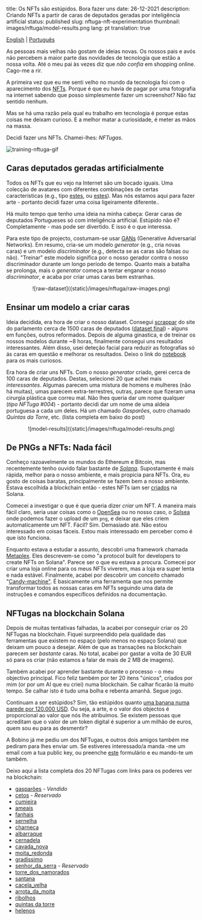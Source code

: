 title: Os NFTs são estúpidos. Bora fazer uns
date: 26-12-2021
description: Criando NFTs a partir de caras de deputados geradas por inteligência artificial 
status: published
slug: nftuga-nft-experimentation
thumbnail: images/nftuga/model-results.png
lang: pt
translation: true

[English](/blog/nftuga-nft-experimentation) | [Português](/nftuga-nft-experimentation-pt) 

As pessoas mais velhas não gostam de ideias novas. Os nossos pais e avós não percebem a maior parte das novidades de tecnologia que estão a nossa volta. Até o meu pai às vezes diz que *não confia* em shopping online. Cago-me a rir. 

A primeira vez que eu me senti velho no mundo da tecnologia foi com o aparecimento dos [NFTs](https://www.theverge.com/22310188/nft-explainer-what-is-blockchain-crypto-art-faq). Porque é que eu havia de pagar por uma fotografia na internet sabendo que posso simplesmente fazer um screenshot? Não faz sentido nenhum. 

Mas se há uma razão pela qual eu trabalho em tecnologia é porque  estas coisas me deixam curioso. E a melhor matar a curiosidade, é meter as mãos na massa. 

Decidi fazer uns NFTs. Chamei-lhes: *NFTugas*. 

![training-nftuga-gif]({static}/images/nftuga/nftuga-gif.gif)

## Caras deputados geradas artificialmente

Todos os NFTs que eu vejo na Internet são um bocado iguais. Uma colecção de avatares com diferentes combinações de certas características (e.g., tipo [estes](https://opensea.io/collection/boredapeyachtclub), ou [estes](https://www.larvalabs.com/cryptopunks)). Mas nós estamos aqui para fazer arte - portanto decidi fazer uma coisa ligeiramente diferente..

Há muito tempo que tenho uma ideia na minha cabeça: Gerar caras de deputados Portugueses só com inteligência artificial. Estúpido não é? Completamente - mas pode ser divertido. E isso é o que interessa. 

Para este tipo de projecto, costumam-se usar [GANs](https://en.wikipedia.org/wiki/Generative_adversarial_network) (Generative Adversarial Networks). Em resumo, cria-se um modelo *generator* (e.g., cria novas caras) e um modelo *discriminator* (e.g., detecta se as caras são falsas ou não). "Treinar" este modelo significa por o nosso gerador contra o nosso discriminador durante um longo período de tempo. Quanto mais a batalha se prolonga, mais o *generator* começa a tentar enganar o nosso *discriminator*, e acaba por criar umas caras bem estranhas. 

<center>
![raw-dataset]({static}/images/nftuga/raw-images.png)
</center>

## Ensinar um modelo a criar caras 

Ideia decidida, era hora de criar o nosso dataset. Consegui [scrappar](https://github.com/duarteocarmo/nftuga/blob/master/download_images.py) do site do parlamento cerca de 1500 caras de deputados ([dataset final](https://www.kaggle.com/duarteocarmo/diplomatas-download)) - alguns em funções, outros reformados. Depois de alguma ginastica, e de treinar os nossos modelos durante ~8 horas, finalmente consegui uns resultados interessantes. Além disso, usei deteção facial para reduzir as fotografias só ás caras em questão e melhorar os resultados. Deixo o link do [notebook](https://www.kaggle.com/duarteocarmo/nftuga-training) para os mais curiosos. 

Era hora de criar uns NFTs. Com o nosso *generator* criado, gerei cerca de 100 caras de deputados. Destas, selecionei 20 que achei mais *interessantes*. Algumas parecem uma mistura de homens e mulheres (não há muitas), umas parecem  extra-terrestres, outras, parece que fizeram uma cirurgia plástica que correu mal. Não lhes queria dar um nome qualquer (*tipo NFTuga #004*) - portanto decidi dar um nome de uma aldeia portuguesa a cada um deles. Há um chamado *Gasparões*, outro chamado *Quintas da Torre*, etc. (lista completa em baixo do post)

<center>
![model-results]({static}/images/nftuga/model-results.png)
</center>

## De PNGs a NFTs: Nada fácil 

Conheço razoavelmente os mundos do Ethereum e Bitcoin, mas recentemente tenho ouvido falar bastante de *[Solana](https://solana.com)*. Supostamente é mais rápida, melhor para o nosso ambiente, e mais propicia para NFTs. Ora, eu gosto de coisas baratas, principalmente se fazem bem a nosso ambiente. Estava escolhida a blockchain então - estes NFTs iam ser [criados](https://www.sofi.com/learn/content/what-is-nft-minting/) na Solana. 

Comecei a investigar o que é que queria dizer *criar* um NFT. A maneira mais fácil claro, seria usar coisas como o [OpenSea](https://opensea.io) ou no nosso caso, o [Solsea](https://solsea.io/) onde podemos fazer o upload de um `png`, e deixar que eles criem automaticamente um NFT. Fácil? Sim. Demasiado até. Não estou interessado em coisas fáceis. Estou mais interessado em perceber como é que isto funciona. 

Enquanto estava a estudar a assunto, descobri uma framework chamada [Metaplex](https://github.com/metaplex-foundation/metaplex). Eles descrevem-se como "a protocol built for developers to create NFTs on Solana". Parece ser o que eu estava a procura. Comecei por criar uma loja online para os meus NFTs viverem, mas a loja era super lenta e nada estável. Finalmente, acabei por descobrir um conceito chamado "[Candy-machine"](https://docs.metaplex.com/create-candy/introduction). É basicamente uma ferramenta que nos permite transformar todos as nossas caras em NFTs seguindo uma data de instruções e comandos específicos definidos na documentação. 

## NFTugas na blockchain Solana

Depois de muitas tentativas falhadas, la acabei por conseguir criar os 20 NFTugas na blockchain. Fiquei surpreendido pela qualidade das ferramentas que existem no espaço (pelo menos no espaço Solana) que deixam um pouco a desejar. Além de que as transações na blockchain parecem ser *bastante* caras. No total, acabei por gastar a volta de 30 EUR só para os criar (não estamos a falar de mais de 2 MB de imagens).

Também acabei por aprender bastante durante o processo - o meu objectivo principal. Fico feliz também por ter 20 itens "únicos", criados por mim (or por um AI que eu criei) numa blockchain. Se calhar ficarão lá muito tempo. Se calhar isto é tudo uma bolha e rebenta amanhã. Segue jogo. 

Continuam a ser estúpidos? Sim, tão estúpidos quanto [uma banana numa parede por 120.000 USD](https://news.artnet.com/market/maurizio-cattelan-banana-art-basel-miami-beach-1722516). Ou seja, a arte, e o valor dos objectos é proporcional ao valor que nós lhe atribuímos. Se existem pessoas que acreditam que o valor de um token digital é superior a um milhão de euros, quem sou eu para as desmentir? 

A Bobino já me pediu um dos NFTugas, e outros dois amigos também me pediram para lhes enviar um. Se estiveres interessado/a manda -me um email com a tua public key, ou preenche [este](https://forms.gle/q9NeyfQdwbFBaSbc8) formulário e eu mando-te um também.  

Deixo aqui a lista completa dos 20 NFTugas com links para os poderes ver na blockchain:

- [gasparões](https://explorer.solana.com/address/EmfVGHYqTa76x82jh8133Hp6iQvE43e8NSimfm4jXywq) - *Vendido*
- [cetos](https://explorer.solana.com/address/HLugPDkBNZfgFhvuHeYxP5W9LEYbQi2BmPaYkyek7vKm) - *Reservado*
- [cumieira](https://explorer.solana.com/address/BU1ZcT5xthBfiF9tgSKUACVKdCEvvZppbST2Eh7gHz9H) 
- [ameais](https://explorer.solana.com/address/)
- [fanhais](https://explorer.solana.com/address/GG2wNV2gJTgnsfNbryc3Eb7pKHvxr1hEMU192y6pxtUY)
- [sernelha](https://explorer.solana.com/address/391L2c8ZDHZExvfN6joy36Pna4K1pLEPBYz6Ay7wo5zM)
- [charneca](https://explorer.solana.com/address/8hf2UiWPtpmuE7gPFu3D2cU3b4z2PRNHG9BxSUVwvkaR)
- [albarraque](https://explorer.solana.com/address/85Cm9f2XUWSEsCWwHibce2miitcrz2ajCvx6AQ2ACmpd)
- [cernadela](https://explorer.solana.com/address/F7ni1Qa9iSiVK8yLr4ZwPUKbAriRzaNUjeTcHUqgW1bQ)
- [cavada_nova](https://explorer.solana.com/address/6pxqLQs9w4c2tyKJ4jRnpFcdi1G5Zo31McnqzihmNSxp)
- [moita_redonda](https://explorer.solana.com/address/7niUipVkr58B6zfdx92VUNak1CBWxMfEaAu3MJ5xy8Zv)
- [gradissimo](https://explorer.solana.com/address/GSaAtwFjja979nSYeK7jYJ5rF5teDKGHyie2MPjV7KXG)
- [senhor_da_serra](https://explorer.solana.com/address/Caiv1ZKkqxg4x2tKK422ny51MDuvCqkSgnX8jbkRYspj) - *Reservado*
- [torre_dos_namorados](https://explorer.solana.com/address/ESRtgAmNRaxupepvuFD61JFDS85j9YRfc6cDJX633Uw6)
- [santana](https://explorer.solana.com/address/AntpwziEwHw9SaSAUF1cpXysDbVrfnZfzbB61jSC6DP1)
- [cacela_velha](https://explorer.solana.com/address/HiRHzSe8CCjTqdGTtojKiKf45t3WJsPieu54Vd2XAEJP)
- [arrota_da_moita](https://explorer.solana.com/address/gNZ6g1jn1QRmSNuaHLaLSqpZebZT4fEgfy8R14rTBHS)
- [ribolhos](https://explorer.solana.com/address/CYDXjb7D4rkTt1JWvc7DSRtf5pRWADFTiNJGRuUMi3kQ)
- [quintas da torre](https://explorer.solana.com/address/7LQ2r5p7cQrabyWK8hgHEcHnasMkqabwyrpY2ikPrDqW)
- [helenos](https://explorer.solana.com/address/GiB3Goa2nEBFKLdZjNxrXGjBfNasEXopCR18NaUTR2fc)

